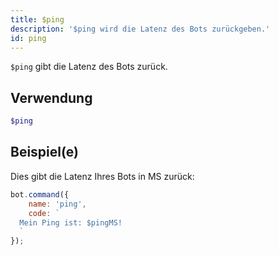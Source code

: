 ```yaml
---
title: $ping
description: '$ping wird die Latenz des Bots zurückgeben.'
id: ping
---
```


`$ping` gibt die Latenz des Bots zurück.

## Verwendung

```php
$ping
```

## Beispiel(e)

Dies gibt die Latenz Ihres Bots in MS zurück:

```javascript
bot.command({
    name: 'ping',
    code: `
  Mein Ping ist: $pingMS!
  `
});
```
